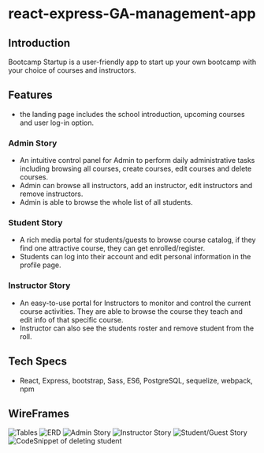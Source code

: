 # react-express-GA-management-app
## Introduction
Bootcamp Startup is a user-friendly app to start up your own bootcamp with your choice of
courses and instructors.

## Features
- the landing page includes the school introduction, upcoming courses and user log-in option.
### Admin Story
- An intuitive control panel for Admin to perform daily administrative tasks including
browsing all courses, create courses, edit courses and delete courses.
- Admin can browse all instructors, add an instructor, edit instructors and remove instructors.
- Admin is able to browse the whole list of all students.
### Student Story
- A rich media portal for students/guests to browse course catalog, if they find
one attractive course, they can get enrolled/register.
- Students can log into their account and edit personal information in the profile page.
### Instructor Story
- An easy-to-use portal for Instructors to monitor and control the current course activities.
They are able to browse the course they teach and edit info of that specific course.
- Instructor can also see the students roster and remove student from the roll.

## Tech Specs
* React, Express, bootstrap, Sass, ES6, PostgreSQL, sequelize, webpack, npm

## WireFrames
![Tables](wireFrames/tables_of_course_instructor_student_user.jpg)
![ERD](wireFrames/ERD.jpg)
![Admin Story](wireFrames/admin_story.jpg)
![Instructor Story](wireFrames/instructor_story.jpg)
![Student/Guest Story](wireFrames/student_guest_story.jpg)
![CodeSnippet of deleting student](wireFrames/codesnippet.jpg)

